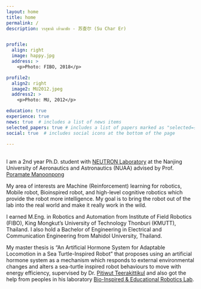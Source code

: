 ```yaml
---
layout: home
title: home
permalink: /
description: วรสุชาติ เฮ้ามาชัย - 苏查尔 (Su Char Er)


profile:
  align: right
  image: happy.jpg
  address: >
    <p>Photo: FIBO, 2018</p>

profile2:
  align2: right
  image2: MU2012.jpeg
  address2: >
    <p>Photo: MU, 2012</p>

education: true
experience: true
news: true  # includes a list of news items
selected_papers: true # includes a list of papers marked as "selected={true}"
social: true  # includes social icons at the bottom of the page

---
```

<br>
I am a 2nd year Ph.D. student with <a href="http://neutron.manoonpong.com/" target="_blank">NEUTRON Laboratory</a> at the Nanjing University of Aeronautics and Astronautics (NUAA) advised by Prof. <a href="http://manoonpong.com/" target="_blank">Poramate Manoonpong</a>  

My area of interests are Machine (Reinforcement) learning for robotics, Mobile robot, Bioinspired robot, and high-level cognitive robotics which provide the robot more intelligence. My goal is to bring the robot out of the lab into the real world and make it really work in the wild. 

I earned M.Eng. in Robotics and Automation from Institute of Field Robotics (FIBO), King Mongkut’s University of Technology Thonburi (KMUTT), Thailand. I also hold a Bachelor of Engineering in Electrical and Communication Engineering from Mahidol University, Thailand.

My master thesis is “An Artificial Hormone System for Adaptable Locomotion in a Sea Turtle-Inspired Robot” that proposes using an artificial hormone system as a mechanism which responds to external environmental changes and alters a sea-turtle inspired robot behaviours to move with energy efficiency, supervised by Dr. <a href="http://fibo.kmutt.ac.th/fibo/dr-pitiwut/" target="_blank">Pitiwut Teerakittikul</a> and also got the help from peoples in his laboratory <a href="http://fibo.kmutt.ac.th/fibo/research/fibo-laboratory/bear-lab/" target="_blank">Bio-Inspired & Educational Robotics Lab</a>.


